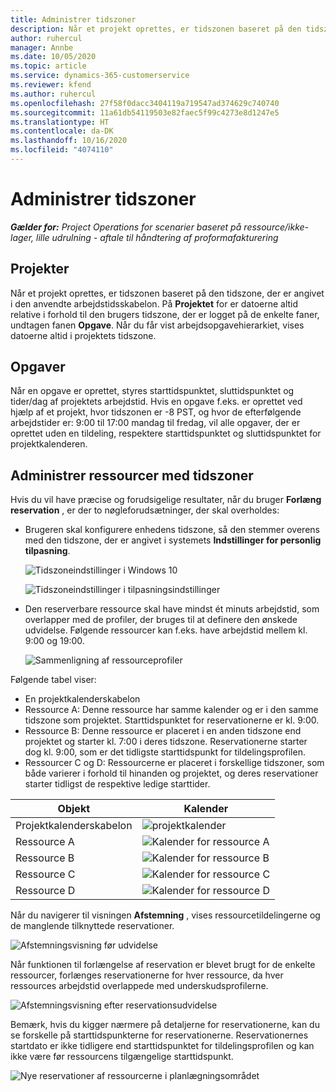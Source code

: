 ```yaml
---
title: Administrer tidszoner
description: Når et projekt oprettes, er tidszonen baseret på den tidszone, der er angivet i den anvendte arbejdstidsskabelon.
author: ruhercul
manager: Annbe
ms.date: 10/05/2020
ms.topic: article
ms.service: dynamics-365-customerservice
ms.reviewer: kfend
ms.author: ruhercul
ms.openlocfilehash: 27f58f0dacc3404119a719547ad374629c740740
ms.sourcegitcommit: 11a61db54119503e82faec5f99c4273e8d1247e5
ms.translationtype: HT
ms.contentlocale: da-DK
ms.lasthandoff: 10/16/2020
ms.locfileid: "4074110"
---
```

# <a name="manage-time-zones"></a>Administrer tidszoner

_**Gælder for:** Project Operations for scenarier baseret på ressource/ikke-lager, lille udrulning - aftale til håndtering af proformafakturering_


## <a name="projects"></a>Projekter

Når et projekt oprettes, er tidszonen baseret på den tidszone, der er angivet i den anvendte arbejdstidsskabelon. På **Projektet** for er datoerne altid relative i forhold til den brugers tidszone, der er logget på de enkelte faner, undtagen fanen **Opgave**. Når du får vist arbejdsopgavehierarkiet, vises datoerne altid i projektets tidszone.

## <a name="tasks"></a>Opgaver

Når en opgave er oprettet, styres starttidspunktet, sluttidspunktet og tider/dag af projektets arbejdstid. Hvis en opgave f.eks. er oprettet ved hjælp af et projekt, hvor tidszonen er -8 PST, og hvor de efterfølgende arbejdstider er: 9:00 til 17:00 mandag til fredag, vil alle opgaver, der er oprettet uden en tildeling, respektere starttidspunktet og sluttidspunktet for projektkalenderen.

## <a name="manage-resources-with-time-zones"></a>Administrer ressourcer med tidszoner

Hvis du vil have præcise og forudsigelige resultater, når du bruger **Forlæng reservation** , er der to nøgleforudsætninger, der skal overholdes:  

- Brugeren skal konfigurere enhedens tidszone, så den stemmer overens med den tidszone, der er angivet i systemets **Indstillinger for personlig tilpasning**.
 
  ![Tidszoneindstillinger i Windows 10](media/reconcile-assignments-03.png)

  ![Tidszoneindstillinger i tilpasningsindstillinger](media/reconcile-assignments-04.png)
 
- Den reserverbare ressource skal have mindst ét minuts arbejdstid, som overlapper med de profiler, der bruges til at definere den ønskede udvidelse. Følgende ressourcer kan f.eks. have arbejdstid mellem kl. 9:00 og 19:00. 

  ![Sammenligning af ressourceprofiler](media/reconcile-assignments-05.png)

Følgende tabel viser:

- En projektkalenderskabelon
- Ressource A: Denne ressource har samme kalender og er i den samme tidszone som projektet. Starttidspunktet for reservationerne er kl. 9:00.
- Ressource B: Denne ressource er placeret i en anden tidszone end projektet og starter kl. 7:00 i deres tidszone. Reservationerne starter dog kl. 9:00, som er det tidligste starttidspunkt for tildelingsprofilen.
- Ressourcer C og D: Ressourcerne er placeret i forskellige tidszoner, som både varierer i forhold til hinanden og projektet, og deres reservationer starter tidligst de respektive ledige starttider.

|Objekt  |Kalender  |
|-|-|
|Projektkalenderskabelon   | ![projektkalender](media/reconcile-assignments-06.png) |
|Ressource A  | ![Kalender for ressource A](media/reconcile-assignments-06.png) |
|Ressource B  |  ![Kalender for ressource B](media/reconcile-assignments-07.png) |
|Ressource C  |  ![Kalender for ressource C](media/reconcile-assignments-08.png) |
|Ressource D  | ![Kalender for ressource D](media/reconcile-assignments-09.png)  |
 
Når du navigerer til visningen **Afstemning** , vises ressourcetildelingerne og de manglende tilknyttede reservationer.

![Afstemningsvisning før udvidelse](media/reconcile-assignments-10.png)

Når funktionen til forlængelse af reservation er blevet brugt for de enkelte ressourcer, forlænges reservationerne for hver ressource, da hver ressources arbejdstid overlappede med underskudsprofilerne.

![Afstemningsvisning efter reservationsudvidelse](media/reconcile-assignments-11.png) 

Bemærk, hvis du kigger nærmere på detaljerne for reservationerne, kan du se forskelle på starttidspunkterne for reservationerne. Reservationernes startdato er ikke tidligere end starttidspunktet for tildelingsprofilen og kan ikke være før ressourcens tilgængelige starttidspunkt.

![Nye reservationer af ressourcerne i planlægningsområdet](media/reconcile-assignments-12.png)
